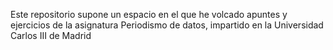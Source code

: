 Este repositorio supone un espacio en el que he volcado apuntes y ejercicios de la asignatura Periodismo de datos, impartido en la Universidad Carlos III de Madrid
